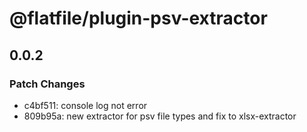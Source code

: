 # @flatfile/plugin-psv-extractor

## 0.0.2

### Patch Changes

- c4bf511: console log not error
- 809b95a: new extractor for psv file types and fix to xlsx-extractor
